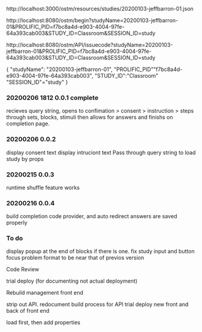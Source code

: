 http://localhost:3000/ostm/resources/studies/20200103-jeffbarron-01.json

http://localhost:8080/ostm/begin?studyName=20200103-jeffbarron-01&PROLIFIC_PID=f7bc8a4d-e903-4004-97fe-64a393cab003&STUDY_ID=Classroom&SESSION_ID=study

http://localhost:8080/ostm/API/issuecode?studyName=20200103-jeffbarron-01&PROLIFIC_PID=f7bc8a4d-e903-4004-97fe-64a393cab003&STUDY_ID=Classroom&SESSION_ID=study

{
"studyName": "20200103-jeffbarron-01",
"PROLIFIC_PID""f7bc8a4d-e903-4004-97fe-64a393cab003",
"STUDY_ID":"Classroom"
"SESSION_ID"="study"
}

### 20200206 1812 0.0.1 complete

recieves query string, opens to confimation > consent > instruction > steps through sets, blocks, stimuli then allows for answers and finishs on completion page.

### 20200206 0.0.2

display consent text
display intruciont text
Pass through query string to load study by props

### 20200215 0.0.3

runtime shuffle feature works

### 20200216 0.0.4

build completion code provider, and auto redirect
answers are saved properly

### To do

display popup at the end of blocks if there is one.
fix study input and button focus problem
format to be near that of previos version

Code Review

trial deploy (for documenting not actual deployment)

Rebuild management front end

strip out API.
redocument build process for API
trial deploy new front and back of front end

load first, then add properties
